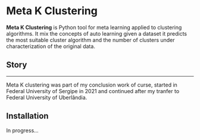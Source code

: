 Meta K Clustering
===

**Meta K Clustering** is Python tool for meta learning applied to clustering algorithms. It mix the concepts of auto learning given a dataset it predicts the most suitable cluster algorithm and the number of clusters under characterization of the original data.

## Story
___
Meta K clustering was part of my conclusion work of curse, started in Federal University of Sergipe in 2021 and continued after my tranfer to Federal University of Uberlândia.

## Installation

In progress...
